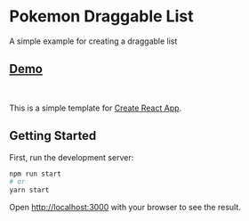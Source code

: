 # Pokemon Draggable List

A simple example for creating a draggable list

## [Demo](https://sharp-gates-f3635f.netlify.app/)
<br />

This is a simple template for [Create React App](https://github.com/facebook/create-react-app).

## Getting Started

First, run the development server:

```bash
npm run start
# or
yarn start
```

Open [http://localhost:3000](http://localhost:3000) with your browser to see the result.
